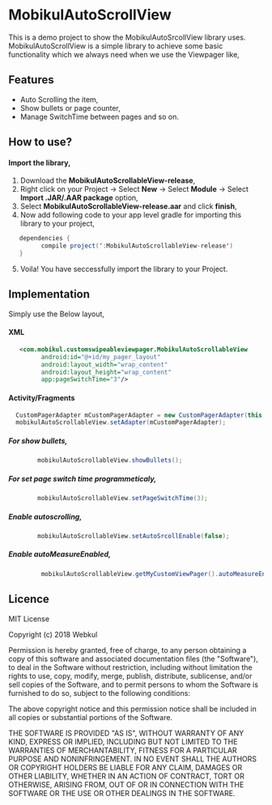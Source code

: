 # MobikulAutoScrollView

This is a demo project to show the MobikulAutoSrcollView library uses. MobikulAutoScrollView is a simple library to achieve some basic functionality which we always need when we use the Viewpager like,

## Features

* Auto Scrolling the item,
* Show bullets or page counter,
* Manage SwitchTime between pages and so on.


## How to use?

#### Import the library,

1. Download the **MobikulAutoScrollableView-release**,
2. Right click on your Project -> Select **New** -> Select **Module** -> Select **Import .JAR/.AAR package** option,
3. Select **MobikulAutoScrollableView-release.aar** and click **finish**,
4. Now add following code to your app level gradle for importing this library to your project,
``` java
   dependencies {
         compile project(':MobikulAutoScrollableView-release')
   }
```
5. Voila! You have seccessfully import the library to your Project.

## Implementation

Simply use the Below layout,

#### XML
``` xml
   <com.mobikul.customswipeableviewpager.MobikulAutoScrollableView
         android:id="@+id/my_pager_layout"
         android:layout_width="wrap_content"
         android:layout_height="wrap_content"
         app:pageSwitchTime="3"/>
```
#### Activity/Fragments
``` java
  CustomPagerAdapter mCustomPagerAdapter = new CustomPagerAdapter(this, res);
  mobikulAutoScrollableView.setAdapter(mCustomPagerAdapter);
```
##### For show bullets,
```java
        mobikulAutoScrollableView.showBullets();
 ```

##### For set page switch time programmeticaly,
```java
        mobikulAutoScrollableView.setPageSwitchTime(3);
```
##### Enable autoscrolling,
```java
        mobikulAutoScrollableView.setAutoSrcollEnable(false);
```
##### Enable autoMeasureEnabled,
```java
         mobikulAutoScrollableView.getMyCustomViewPager().autoMeasureEnabled(true);
```
## Licence

MIT License

Copyright (c) 2018 Webkul

Permission is hereby granted, free of charge, to any person obtaining a copy
of this software and associated documentation files (the "Software"), to deal
in the Software without restriction, including without limitation the rights
to use, copy, modify, merge, publish, distribute, sublicense, and/or sell
copies of the Software, and to permit persons to whom the Software is
furnished to do so, subject to the following conditions:

The above copyright notice and this permission notice shall be included in all
copies or substantial portions of the Software.

THE SOFTWARE IS PROVIDED "AS IS", WITHOUT WARRANTY OF ANY KIND, EXPRESS OR
IMPLIED, INCLUDING BUT NOT LIMITED TO THE WARRANTIES OF MERCHANTABILITY,
FITNESS FOR A PARTICULAR PURPOSE AND NONINFRINGEMENT. IN NO EVENT SHALL THE
AUTHORS OR COPYRIGHT HOLDERS BE LIABLE FOR ANY CLAIM, DAMAGES OR OTHER
LIABILITY, WHETHER IN AN ACTION OF CONTRACT, TORT OR OTHERWISE, ARISING FROM,
OUT OF OR IN CONNECTION WITH THE SOFTWARE OR THE USE OR OTHER DEALINGS IN THE
SOFTWARE.

